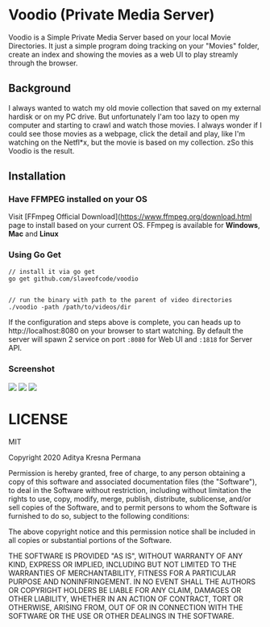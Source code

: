 # Voodio (Private Media Server)
Voodio is a Simple Private Media Server based on your local Movie Directories. It just a simple program doing tracking on your "Movies" folder, create an index and showing the movies as a web UI to play streamly through the browser.

## Background
I always wanted to watch my old movie collection that saved on my external hardisk or on my PC drive. But unfortunately I'am too lazy to open my computer and starting to crawl and watch those movies. I always wonder if I could see those movies as a webpage, click the detail and play, like I'm watching on the Netfl*x, but the movie is based on my collection. zSo this Voodio is the result.

## Installation

### Have FFMPEG installed on your OS

Visit [FFmpeg Official Download](https://www.ffmpeg.org/download.html page to install based on your current OS. FFmpeg is available for **Windows**, **Mac** and **Linux**

### Using Go Get

    // install it via go get
    go get github.com/slaveofcode/voodio


    // run the binary with path to the parent of video directories
    ./voodio -path /path/to/videos/dir

If the configuration and steps above is complete, you can heads up to http://localhost:8080 on your browser to start watching. By default the server will spawn 2 service on port `:8080` for Web UI and `:1818` for Server API.

### Screenshot
<img src="https://raw.github.com/slaveofcode/voodio/master/assets/home.jpg" align="center" />
<img src="https://raw.github.com/slaveofcode/voodio/master/assets/detail.png" align="center" />
<img src="https://raw.github.com/slaveofcode/voodio/master/assets/play.png" align="center" />

# LICENSE
MIT

Copyright 2020 Aditya Kresna Permana

Permission is hereby granted, free of charge, to any person obtaining a copy of this software and associated documentation files (the "Software"), to deal in the Software without restriction, including without limitation the rights to use, copy, modify, merge, publish, distribute, sublicense, and/or sell copies of the Software, and to permit persons to whom the Software is furnished to do so, subject to the following conditions:

The above copyright notice and this permission notice shall be included in all copies or substantial portions of the Software.

THE SOFTWARE IS PROVIDED "AS IS", WITHOUT WARRANTY OF ANY KIND, EXPRESS OR IMPLIED, INCLUDING BUT NOT LIMITED TO THE WARRANTIES OF MERCHANTABILITY, FITNESS FOR A PARTICULAR PURPOSE AND NONINFRINGEMENT. IN NO EVENT SHALL THE AUTHORS OR COPYRIGHT HOLDERS BE LIABLE FOR ANY CLAIM, DAMAGES OR OTHER LIABILITY, WHETHER IN AN ACTION OF CONTRACT, TORT OR OTHERWISE, ARISING FROM, OUT OF OR IN CONNECTION WITH THE SOFTWARE OR THE USE OR OTHER DEALINGS IN THE SOFTWARE.
